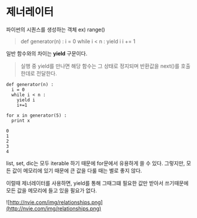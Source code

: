 # 제너레이터

파이썬의 시퀀스를 생성하는 객체 ex) range()

> def generator(n) :
>   i = 0
>    while i < n :
>      yield i
>      i += 1

일반 함수와의 차이는 **yield** 구문이다.

> 실행 중 yield를 만나면 해당 함수는 그 상태로 정지되며 반환값을 next()를 호출한데로 전달한다.

```
def generator(n) :
  i = 0
  while i < n :
    yield i
    i+=1

for x in generator(5) :
  print x

0
1
2
3
4
```

list, set, dic는 모두 iterable 하기 때문에 for문에서 유용하게 쓸 수 있다. 그렇지만, 모든 값이 메모리에 있기 때문에 큰 값을 다룰 때는 별로 좋지 않다.

이럴때 제너레이터를 사용하면, yield를 통해 그때그떄 필요한 값만 받아서 쓰기때문에 모든 값을 메모리에 들고 있을 필요가 없다.

![http://nvie.com/img/relationships.png](http://nvie.com/img/relationships.png)

